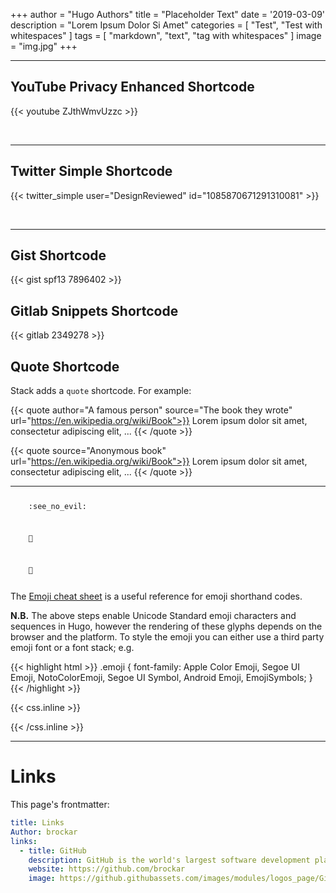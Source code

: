 +++
author = "Hugo Authors"
title = "Placeholder Text"
date = '2019-03-09'
description = "Lorem Ipsum Dolor Si Amet"
categories = [
    "Test",
    "Test with whitespaces"
]
tags = [
    "markdown",
    "text",
    "tag with whitespaces"
]
image = "img.jpg"
+++

---

## YouTube Privacy Enhanced Shortcode

{{< youtube ZJthWmvUzzc >}}

<br>

---

## Twitter Simple Shortcode

{{< twitter_simple user="DesignReviewed" id="1085870671291310081" >}}

<br>

---

## Gist Shortcode

{{< gist spf13 7896402 >}}

## Gitlab Snippets Shortcode

{{< gitlab 2349278 >}}

## Quote Shortcode

Stack adds a `quote` shortcode.  For example:

{{< quote author="A famous person" source="The book they wrote" url="https://en.wikipedia.org/wiki/Book">}}
Lorem ipsum dolor sit amet, consectetur adipiscing elit, ...
{{< /quote >}}

{{< quote source="Anonymous book" url="https://en.wikipedia.org/wiki/Book">}}
Lorem ipsum dolor sit amet, consectetur adipiscing elit, ...
{{< /quote >}}

---

<p>
<span class="nowrap"><span class="emojify">🙈</span> <code>:see_no_evil:</code></span>

<span class="nowrap"><span class="emojify">🙉</span> <code>:hear_no_evil:</code></span>  

<span class="nowrap"><span class="emojify">🙊</span> <code>:speak_no_evil:</code></span>
</p>


The [Emoji cheat sheet](http://www.emoji-cheat-sheet.com/) is a useful reference for emoji shorthand codes.

**N.B.** The above steps enable Unicode Standard emoji characters and sequences in Hugo, however the rendering of these glyphs depends on the browser and the platform. To style the emoji you can either use a third party emoji font or a font stack; e.g.

{{< highlight html >}}
.emoji {
  font-family: Apple Color Emoji, Segoe UI Emoji, NotoColorEmoji, Segoe UI Symbol, Android Emoji, EmojiSymbols;
}
{{< /highlight >}}

{{< css.inline >}}
<style>
.emojify {
	font-family: Apple Color Emoji, Segoe UI Emoji, NotoColorEmoji, Segoe UI Symbol, Android Emoji, EmojiSymbols;
	font-size: 2rem;
	vertical-align: middle;
}
@media screen and (max-width:650px) {
  .nowrap {
    display: block;
    margin: 25px 0;
  }
}
</style>
{{< /css.inline >}}

---
# Links
This page's frontmatter:

```yaml
title: Links
Author: brockar
links:
  - title: GitHub
    description: GitHub is the world's largest software development platform.
    website: https://github.com/brockar
    image: https://github.githubassets.com/images/modules/logos_page/GitHub-Mark.png
```